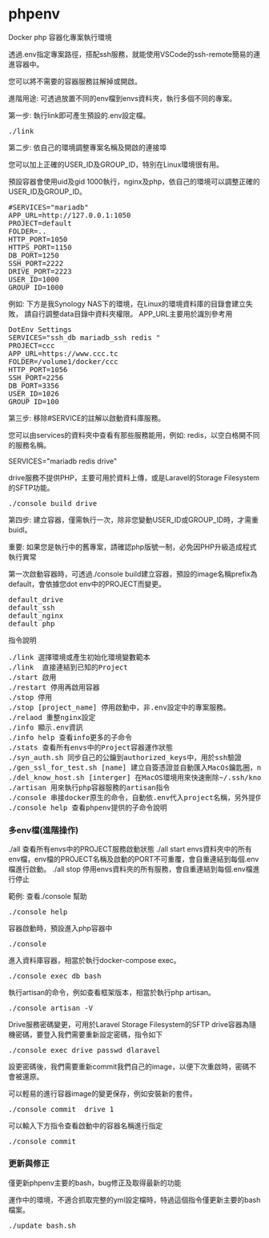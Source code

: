 # phpenv
Docker php 容器化專案執行環境

透過.env指定專案路徑，搭配ssh服務，就能使用VSCode的ssh-remote簡易的連進容器中。

您可以將不需要的容器服務註解掉或開啟。


進階用途:
可透過放置不同的env檔到envs資料夾，執行多個不同的專案。

第一步: 執行link即可產生預設的.env設定檔。

<pre>
./link
</pre>

第二步: 依自己的環境調整專案名稱及開啟的連接埠

您可以加上正確的USER_ID及GROUP_ID，特別在Linux環境很有用。

預設容器會使用uid及gid 1000執行，nginx及php，依自己的環境可以調整正確的USER_ID及GROUP_ID。

<pre>
#SERVICES="mariadb"
APP_URL=http://127.0.0.1:1050
PROJECT=default
FOLDER=..
HTTP_PORT=1050
HTTPS_PORT=1150
DB_PORT=1250
SSH_PORT=2222
DRIVE_PORT=2223
USER_ID=1000
GROUP_ID=1000
</pre>

例如:
下方是我Synology NAS下的環境，在Linux的環境資料庫的目錄會建立失敗，
請自行調整data目錄中資料夾權限。 APP_URL主要用於識別參考用
<pre>
DotEnv Settings
SERVICES="ssh_db mariadb_ssh redis "
PROJECT=ccc
APP_URL=https://www.ccc.tc
FOLDER=/volume1/docker/ccc
HTTP_PORT=1056
SSH_PORT=2256
DB_PORT=3356
USER_ID=1026
GROUP_ID=100
</pre>


第三步: 移除#SERVICE的註解以啟動資料庫服務。

您可以由services的資料夾中查看有那些服務能用，例如: redis，以空白格開不同的服務名稱。

SERVICES="mariadb redis drive"

drive服務不提供PHP，主要可用於資料上傳，或是Laravel的Storage Filesystem的SFTP功能。
<pre>
./console build drive
</pre>

第四步: 建立容器，僅需執行一次，除非您變動USER_ID或GROUP_ID時，才需重buidl。

重要: 如果您是執行中的舊專案，請確認php版號一制，必免因PHP升級造成程式執行異常

第一次啟動容器時，可透過./console build建立容器，預設的image名稱prefix為default，會依據您dot env中的PROJECT而變更。
<pre>
default_drive
default_ssh
default_nginx
default_php
</pre>


指令說明
<pre>
./link 選擇環境或產生初始化環境變數範本
./link <project> 直接連結到已知的Project
./start 啟用
./restart 停用再啟用容器
./stop 停用
./stop [project_name] 停用啟動中，非.env設定中的專案服務。
./relaod 重整nginx設定
./info 顯示.env資訊
./info help 查看info更多的子命令
./stats 查看所有envs中的Project容器運作狀態
./syn_auth.sh 同步自己的公鑰到authorized_keys中，用於ssh驗證
./gen_ssl_for_test.sh [name] 建立自簽憑證並自動匯入MacOs鑰匙圈，name後方會自動追加.test
./del_know_host.sh [interger] 在MacOS環境用來快速刪除~/.ssh/known_hosts特定行號
./artisan 用來執行php容器服務的artisan指令
./console 串接docker原生的命令，自動依.env代入project名稱，另外提供本專案的一些子命令。
./console help 查看phpenv提供的子命令說明
</pre>

### 多env檔(進階操作)
</pre>
./all 查看所有envs中的PROJECT服務啟動狀態
./all start envs資料夾中的所有env檔，env檔的PROJECT名稱及啟動的PORT不可重覆，會自重連結到每個.env檔進行啟動。
./all stop  停用envs資料夾的所有服務，會自重連結到每個.env檔進行停止
</pre>

範例:
查看./console 幫助
<pre>
./console help
</pre>

容器啟動時，預設進入php容器中
<pre>
./console
</pre>

進入資料庫容器，相當於執行docker-compose exec。
<pre>
./console exec db bash
</pre>

執行artisan的命令，例如查看框架版本，相當於執行php artisan。

<pre>
./console artisan -V
</pre>

Drive服務密碼變更，可用於Laravel Storage Filesystem的SFTP
drive容器為隨機密碼，要登入我們需要重新設定密碼，指令如下

<pre>
./console exec drive passwd dlaravel
</pre>

設更密碼後，我們需要重新commit我們自己的image，以便下次重啟時，密碼不會被還原。

可以輕易的進行容器image的變更保存，例如安裝新的套件。
<pre>
./console commit <project>_drive_1
</pre>
可以輸入下方指令查看啟動中的容器名稱進行指定
<pre>
./console commit
</pre>

### 更新與修正

僅更新phpenv主要的bash，bug修正及取得最新的功能

運作中的環境，不適合抓取完整的yml設定檔時，特過這個指令僅更新主要的bash檔案。
<pre>
./update_bash.sh
</pre>

